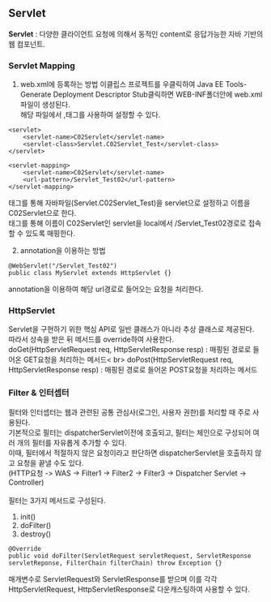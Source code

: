 ## Servlet
**Servlet** : 다양한 클라이언트 요청에 의해서 동적인 content로 응답가능한 자바 기반의 웹 컴포넌트. <br>

### Servlet Mapping
1. web.xml에 등록하는 방법
이클립스 프로젝트를 우클릭하여 Java EE Tools-Generate Deployment Descriptor Stub클릭하면 WEB-INF폴더안에 web.xml파일이 생성된다.<br>
해당 파일에서 <servlet>,<servlet-mapping>태그를 사용하여 설정할 수 있다. <br>
```
<servlet>
  	<servlet-name>C02Servlet</servlet-name>
  	<servlet-class>Servlet.C02Servlet_Test</servlet-class>
</servlet>

<servlet-mapping>
	<servlet-name>C02Servlet</servlet-name>
  	<url-pattern>/Servlet_Test02</url-pattern>
</servlet-mapping>
```

<servlet>태그를 통해 자바파일(Servlet.C02Servlet_Test)을 servlet으로 설정하고 이름을 C02Servlet으로 한다. <br>
<servlet-mapping>태그를 통해 이름이 C02Servlet인 servlet을 local에서 /Servlet_Test02경로로 접속할 수 있도록 매핑한다. <br>

2. annotation을 이용하는 방법
```
@WebServlet("/Servlet_Test02")
public class MyServlet extends HttpServlet {}
```
annotation을 이용하여 해당 url경로로 들어오는 요청을 처리한다. <br>

### HttpServlet
Servlet을 구현하기 위한 핵심 API로 일반 클래스가 아니라 추상 클래스로 제공된다. <br>
따라서 상속을 받은 뒤 메서드를 override하여 사용한다.
doGet(HttpServletRequest req, HttpServletResponse resp) : 매핑된 경로로 들어온 GET요청을 처리하는 메서드< br>
doPost(HttpServletRequest req, HttpServletResponse resp) : 매핑된 경로로 들어온 POST요청을 처리하는 메서드 <br>

### Filter & 인터셉터
필터와 인터셉터는 웹과 관련된 공통 관심사(로그인, 사용자 권한)를 처리할 때 주로 사용된다. <br>
기본적으로 필터는 dispatcherServlet이전에 호출되고, 필터는 체인으로 구성되어 여러 개의 필터를 자유롭게 추가할 수 있다.<br>
이때, 필터에서 적절하지 않은 요청이라고 판단하면 dispatcherServlet을 호출하지 않고 요청을 끝낼 수도 있다. <br>
(HTTP요청 -> WAS -> Filter1 -> Filter2 -> Filter3 -> Dispatcher Servlet -> Controller)<br>
<br>
필터는 3가지 메서드로 구성된다.
1. init()
2. doFilter()
3. destroy()

```
@Override
public void doFilter(ServletRequest servletRequest, ServletResponse servletReponse, FilterChain filterChain) throw Exception {}
```
매개변수로 ServletRequest와 ServletResponse를 받으며 이를 각각 HttpServletRequest, HttpServletResponse로 다운캐스팅하여 사용할 수 있다.

